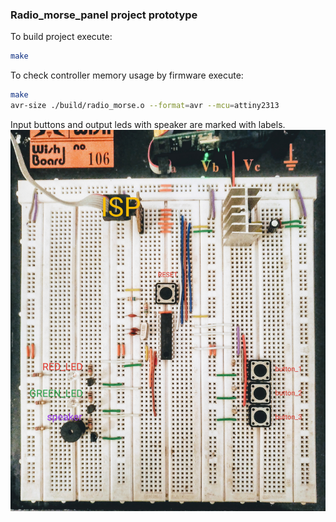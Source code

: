 ### Radio_morse_panel project prototype
To build project execute:
```bash
make
```
To check controller memory usage by firmware execute:
```bash
make
avr-size ./build/radio_morse.o --format=avr --mcu=attiny2313
```
Input buttons and output leds with speaker are marked with
labels.
![prototype](./images/IMG_20200215_175000~3.jpg "prototype")
